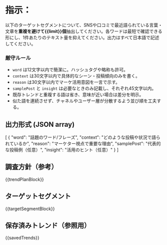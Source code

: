 # 指示：
以下のターゲットセグメントについて、SNSや口コミで最近語られている言葉・文章を**重複を避けて{{limit}}個**抽出してください。各ワードは最短で確認できる形にし、1件あたりのテキスト量を抑えてください。出力はすべて日本語で記述してください。

### 厳守ルール
- `word` は12文字以内で簡潔に。ハッシュタグや略称も許可。
- `context` は30文字以内で具体的なシーン・投稿傾向のみを書く。
- `reason` は30文字以内でマーケ活用意図を一言で示す。
- `samplePost` と `insight` は必要なときのみ記載し、それぞれ45文字以内。
- 既存トレンドと重複する語は省き、意味が近い場合は差分を明示。
- 似た語を連続させず、チャネルやユーザー層が分散するよう並び順を工夫する。

## 出力形式 (JSON array)
[
  {
    "word": "話題のワード/フレーズ",
    "context": "どのような投稿や状況で語られているか",
    "reason": "マーケター視点で重要な理由",
    "samplePost": "代表的な投稿例（任意）",
    "insight": "活用のヒント（任意）"
  }
]

## 調査方針（参考）
{{trendPlanBlock}}

## ターゲットセグメント
{{targetSegmentBlock}}

## 保存済みトレンド（参照用）
{{savedTrends}}
